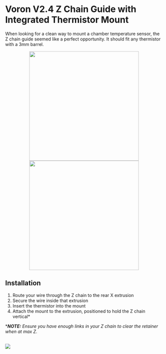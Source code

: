 # Voron V2.4 Z Chain Guide with Integrated Thermistor Mount

When looking for a clean way to mount a chamber temperature sensor, the Z chain guide seemed like a perfect opportunity.  It should fit any thermistor with a 3mm barrel.

<div align="center">
    <img src="images/render1.png" height="350" hspace="10">
    <img src="images/render2.png" height="350">
</div>


## Installation
1. Route your wire through the Z chain to the rear X extrusion
2. Secure the wire inside that extrusion
3. Insert the thermistor into the mount
4. Attach the mount to the extrusion, positioned to hold the Z chain vertical*

****NOTE:** Ensure you have enough links in your Z chain to clear the retainer when at max Z.*

<br />
<img src="images/max-z.png">
